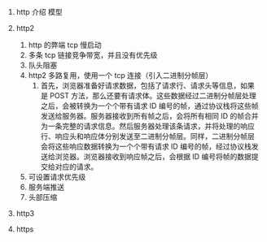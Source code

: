 1. http 介绍 模型

2. http2
   1. http 的弊端 tcp 慢启动
   2. 多条 tcp 链接竞争带宽，并且没有优先级
   3. 队头阻塞
   4. http2 多路复用，使用一个 tcp 连接（引入二进制分帧层）
      1. 首先，浏览器准备好请求数据，包括了请求行、请求头等信息，如果是 POST 方法，那么还要有请求体。这些数据经过二进制分帧层处理之后，会被转换为一个个带有请求 ID 编号的帧，通过协议栈将这些帧发送给服务器。服务器接收到所有帧之后，会将所有相同 ID 的帧合并为一条完整的请求信息。然后服务器处理该条请求，并将处理的响应行、响应头和响应体分别发送至二进制分帧层。同样，二进制分帧层会将这些响应数据转换为一个个带有请求 ID 编号的帧，经过协议栈发送给浏览器。浏览器接收到响应帧之后，会根据 ID 编号将帧的数据提交给对应的请求。
   5. 可设置请求优先级
   6. 服务端推送
   7. 头部压缩
3. http3
4. https
